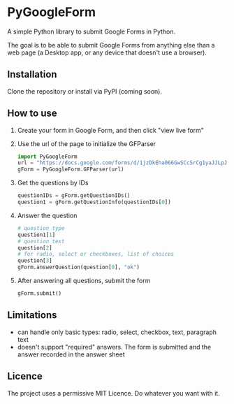 # PyGoogleForm
A simple Python library to submit Google Forms in Python.

The goal is to be able to submit Google Forms from anything else than a web page (a Desktop app, or any device that doesn't use a browser).

## Installation

Clone the repository or install via PyPI (coming soon).

## How to use

1. Create your form in Google Form, and then click "view live form"
2. Use the url of the page to initialize the GFParser

   ```python
   import PyGoogleForm
   url = "https://docs.google.com/forms/d/1jzDkEha066GwSCcSrCg1yaJJLpJAk0_aIFwf6GQgmmU/viewform"
   gForm = PyGoogleForm.GFParser(url)
   ```

3. Get the questions by IDs
   ```python
   questionIDs = gForm.getQuestionIDs()
   question1 = gForm.getQuestionInfo(questionIDs[0])
   ```

4. Answer the question
   ```python
   # question type
   question1[1]
   # question text
   question[2]
   # for radio, select or checkboxes, list of choices
   question[3]
   gForm.answerQuestion(question[0], "ok")
   ```

5. After answering all questions, submit the form
   ```python
   gForm.submit()
   ```

## Limitations

* can handle only basic types: radio, select, checkbox, text, paragraph text
* doesn't support "required" answers. The form is submitted and the answer recorded in the answer sheet

## Licence
The project uses a permissive MIT Licence. Do whatever you want with it.
